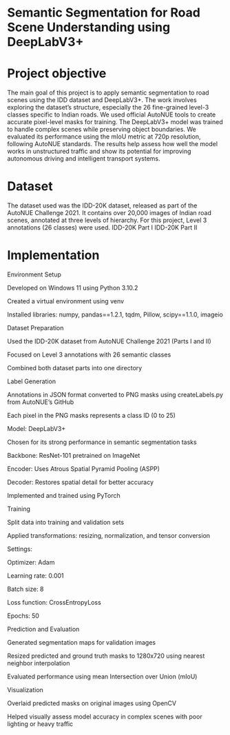 # Semantic Segmentation for Road Scene Understanding using DeepLabV3+
# Project objective
The main goal of this project is to apply semantic segmentation to road scenes using the IDD dataset and DeepLabV3+. The work involves exploring the dataset’s structure, especially the 26 fine-grained level-3 classes specific to Indian roads. We used official AutoNUE tools to create accurate pixel-level masks for training. The DeepLabV3+ model was trained to handle complex scenes while preserving object boundaries. We evaluated its performance using the mIoU metric at 720p resolution, following AutoNUE standards. The results help assess how well the model works in unstructured traffic and show its potential for improving autonomous driving and intelligent transport systems.
# Dataset
The dataset used was the IDD-20K dataset, released as part of the AutoNUE Challenge 2021. It contains over 20,000 images of Indian road scenes, annotated at three levels of hierarchy. For this project, Level 3 annotations (26 classes) were used.
IDD-20K Part I
IDD-20K Part II

# Implementation
Environment Setup

Developed on Windows 11 using Python 3.10.2

Created a virtual environment using venv

Installed libraries: numpy, pandas==1.2.1, tqdm, Pillow, scipy==1.1.0, imageio

Dataset Preparation

Used the IDD-20K dataset from AutoNUE Challenge 2021 (Parts I and II)

Focused on Level 3 annotations with 26 semantic classes

Combined both dataset parts into one directory

Label Generation

Annotations in JSON format converted to PNG masks using createLabels.py from AutoNUE’s GitHub

Each pixel in the PNG masks represents a class ID (0 to 25)

Model: DeepLabV3+

Chosen for its strong performance in semantic segmentation tasks

Backbone: ResNet-101 pretrained on ImageNet

Encoder: Uses Atrous Spatial Pyramid Pooling (ASPP)

Decoder: Restores spatial detail for better accuracy

Implemented and trained using PyTorch

Training

Split data into training and validation sets

Applied transformations: resizing, normalization, and tensor conversion

Settings:

Optimizer: Adam

Learning rate: 0.001

Batch size: 8

Loss function: CrossEntropyLoss

Epochs: 50

Prediction and Evaluation

Generated segmentation maps for validation images

Resized predicted and ground truth masks to 1280x720 using nearest neighbor interpolation

Evaluated performance using mean Intersection over Union (mIoU)

Visualization

Overlaid predicted masks on original images using OpenCV

Helped visually assess model accuracy in complex scenes with poor lighting or heavy traffic
